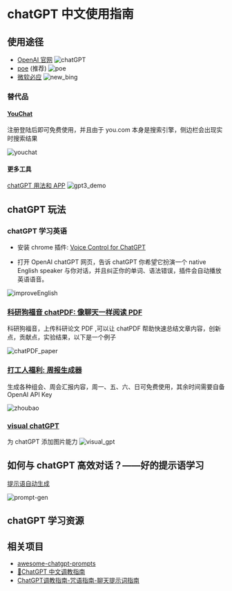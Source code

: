 # chatGPT 中文使用指南


## 使用途径
* [OpenAI 官网](https://ai.com)
![chatGPT](imgs/openai_chatgpt.jpg)
* [poe](https://poe.com/chatgpt) (推荐)
![poe](imgs/poe.jpg)
* [微软必应](https://www.bing.com/)
![new_bing](imgs/new_bing.jpg)

### 替代品

#### [YouChat](https://you.com/)

注册登陆后即可免费使用，并且由于 you.com 本身是搜索引擎，侧边栏会出现实时搜索结果

![youchat](imgs/you_chat.jpg)


#### 更多工具
[chatGPT 用法和 APP](https://gpt3demo.com/)
![gpt3_demo](imgs/gpt3_demo.jpg)

## chatGPT 玩法
### chatGPT 学习英语
* 安装 chrome 插件: [Voice Control for ChatGPT](https://chrome.google.com/webstore/detail/voice-control-for-chatgpt/eollffkcakegifhacjnlnegohfdlidhn)

* 打开 OpenAI chatGPT 网页，告诉 chatGPT 你希望它扮演一个 native English speaker 与你对话，并且纠正你的单词、语法错误，插件会自动播放英语语音。

![improveEnglish](imgs/chatgpt_improve_english.jpg)

### [科研狗福音 chatPDF: 像聊天一样阅读 PDF](https://www.chatpdf.com/)

科研狗福音，上传科研论文 PDF ,可以让 chatPDF 帮助快速总结文章内容，创新点，贡献点，实验结果，以下是一个例子

![chatPDF_paper](imgs/chatPDF_paper.jpg) 

### [打工人福利: 周报生成器](https://weeklyreport.avemaria.fun/zh)

生成各种组会、周会汇报内容，周一、五、六、日可免费使用，其余时间需要自备 OpenAI API Key

![zhoubao](imgs/zhoubao_gpt.jpg)

### [visual chatGPT](https://huggingface.co/spaces/microsoft/visual_chatgpt)
为 chatGPT 添加图片能力
![visual_gpt](imgs/visual_gpt.gif)

## 如何与 chatGPT 高效对话？——好的提示语学习
[提示语自动生成](https://huggingface.co/spaces/merve/ChatGPT-prompt-generator)  

![prompt-gen](imgs/chatGPT_promote_gen.jpg)


## chatGPT 学习资源



## 相关项目
* [awesome-chatgpt-prompts](https://github.com/f/awesome-chatgpt-prompts)
* [🧠ChatGPT 中文调教指南](https://github.com/PlexPt/awesome-chatgpt-prompts-zh)
* [ChatGPT调教指南-咒语指南-聊天提示词指南](https://github.com/wikieden/Awesome-ChatGPT-Prompts-CN)
